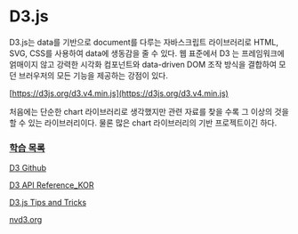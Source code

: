 # D3.js

 D3.js는 data를 기반으로 document를 다루는 자바스크립트 라이브러리로 HTML, SVG, CSS를 사용하여 data에 생동감을 줄 수 있다. 웹 표준에서 D3 는 프레임워크에 얽매이지 않고 강력한 시각화 컴포넌트와 data-driven DOM 조작 방식을 결합하여 모던 브러우저의 모든 기능을 제공하는 강점이 있다.

[https://d3js.org/d3.v4.min.js](https://d3js.org/d3.v4.min.js)

 처음에는 단순한 chart 라이브러리로 생각했지만 관련 자료를 찾을 수록 그 이상의 것을 할 수 있는 라이브러리이다. 물론 많은 chart 라이브러리의 기반 프로젝트이긴 하다.

### [학습 목록](http://mobicon.tistory.com/275)
[D3 Github](https://github.com/zziuni/d3/wiki)

[D3 API Reference_KOR](https://github.com/zziuni/d3/wiki/API-Reference)

[D3.js Tips and Tricks](https://leanpub.com/D3-Tips-and-Tricks)

[nvd3.org](http://nvd3.org/examples/line.html)